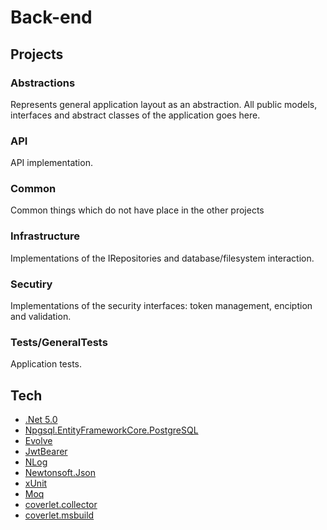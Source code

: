 # Back-end

## Projects
### Abstractions
Represents general application layout as an abstraction.
All public models, interfaces and abstract classes of the application goes here.

### API
API implementation. 

### Common
Common things which do not have place in the other projects

### Infrastructure
Implementations of the IRepositories and database/filesystem interaction.

### Secutiry
Implementations of the security interfaces: token management, enciption and validation. 

### Tests/GeneralTests
Application tests.

## Tech
- [.Net 5.0](https://dotnet.microsoft.com/download)
- [Npgsql.EntityFrameworkCore.PostgreSQL](https://www.nuget.org/packages/Npgsql.EntityFrameworkCore.PostgreSQL/)
- [Evolve](https://www.nuget.org/packages/Evolve/)
- [JwtBearer](https://www.nuget.org/packages/Microsoft.AspNetCore.Authentication.JwtBearer)
- [NLog](https://www.nuget.org/packages/NLog.Web.AspNetCore/)
- [Newtonsoft.Json](https://www.nuget.org/packages/Newtonsoft.Json/)
- [xUnit](https://xunit.net/)
- [Moq](https://github.com/moq/moq4)
- [coverlet.collector](https://www.nuget.org/packages/coverlet.collector)
- [coverlet.msbuild](https://www.nuget.org/packages/coverlet.msbuild/)
